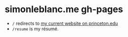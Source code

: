 # simonleblanc.me gh-pages

- `/` redirects to [my current website on princeton.edu][1]
- `/resume` is my résumé.

[1]: http://www.princeton.edu/~sleblanc/
